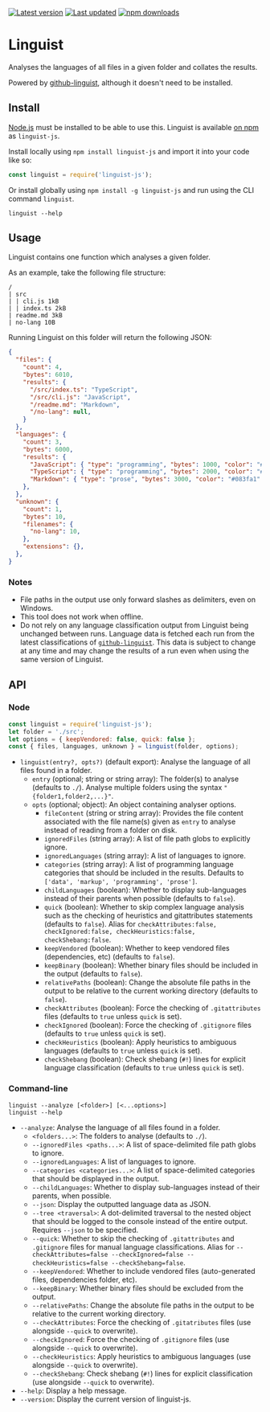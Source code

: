 [![Latest version](https://img.shields.io/github/v/release/Nixinova/Linguist?label=latest%20version&style=flat-square)](https://github.com/Nixinova/Linguist/releases)
[![Last updated](https://img.shields.io/github/release-date/Nixinova/Linguist?label=updated&style=flat-square)](https://github.com/Nixinova/Linguist/releases)
[![npm downloads](https://img.shields.io/npm/dt/linguist-js?logo=npm)](https://www.npmjs.com/package/linguist-js)

# Linguist

Analyses the languages of all files in a given folder and collates the results.

Powered by [github-linguist](https://github.com/github/linguist), although it doesn't need to be installed.

## Install

[Node.js](https://nodejs.org) must be installed to be able to use this.
Linguist is available [on npm](https://npmjs.com/package/linguist-js) as `linguist-js`.

Install locally using `npm install linguist-js` and import it into your code like so:

```js
const linguist = require('linguist-js');
```

Or install globally using `npm install -g linguist-js` and run using the CLI command `linguist`.

```
linguist --help
```

## Usage

Linguist contains one function which analyses a given folder.

As an example, take the following file structure:

```
/
| src
| | cli.js 1kB
| | index.ts 2kB
| readme.md 3kB
| no-lang 10B
```

Running Linguist on this folder will return the following JSON:

```json
{
  "files": {
    "count": 4,
    "bytes": 6010,
    "results": {
      "/src/index.ts": "TypeScript",
      "/src/cli.js": "JavaScript",
      "/readme.md": "Markdown",
      "/no-lang": null,
    }
  },
  "languages": {
    "count": 3,
    "bytes": 6000,
    "results": {
      "JavaScript": { "type": "programming", "bytes": 1000, "color": "#f1e05a" },
      "TypeScript": { "type": "programming", "bytes": 2000, "color": "#2b7489" },
      "Markdown": { "type": "prose", "bytes": 3000, "color": "#083fa1" },
    },
  },
  "unknown": {
    "count": 1,
    "bytes": 10,
    "filenames": {
      "no-lang": 10,
    },
    "extensions": {},
  },
}
```

### Notes

- File paths in the output use only forward slashes as delimiters, even on Windows.
- This tool does not work when offline.
- Do not rely on any language classification output from Linguist being unchanged between runs.
  Language data is fetched each run from the latest classifications of [`github-linguist`](https://github.com/github/linguist).
  This data is subject to change at any time and may change the results of a run even when using the same version of Linguist.

## API

### Node

```js
const linguist = require('linguist-js');
let folder = './src';
let options = { keepVendored: false, quick: false };
const { files, languages, unknown } = linguist(folder, options);
```

- `linguist(entry?, opts?)` (default export):
  Analyse the language of all files found in a folder.
  - `entry` (optional; string or string array):
    The folder(s) to analyse (defaults to `./`).
    Analyse multiple folders using the syntax `"{folder1,folder2,...}"`.
  - `opts` (optional; object):
    An object containing analyser options.
    - `fileContent` (string or string array):
      Provides the file content associated with the file name(s) given as `entry` to analyse instead of reading from a folder on disk.
    - `ignoredFiles` (string array):
      A list of file path globs to explicitly ignore.
    - `ignoredLanguages` (string array):
      A list of languages to ignore.
    - `categories` (string array):
      A list of programming language categories that should be included in the results.
      Defaults to `['data', 'markup', 'programming', 'prose']`.
    - `childLanguages` (boolean):
      Whether to display sub-languages instead of their parents when possible (defaults to `false`).
    - `quick` (boolean):
      Whether to skip complex language analysis such as the checking of heuristics and gitattributes statements (defaults to `false`).
      Alias for `checkAttributes:false, checkIgnored:false, checkHeuristics:false, checkShebang:false`.
    - `keepVendored` (boolean):
      Whether to keep vendored files (dependencies, etc) (defaults to `false`).
    - `keepBinary` (boolean):
      Whether binary files should be included in the output (defaults to `false`).
    - `relativePaths` (boolean):
      Change the absolute file paths in the output to be relative to the current working directory (defaults to `false`).
    - `checkAttributes` (boolean):
      Force the checking of `.gitattributes` files (defaults to `true` unless `quick` is set).
    - `checkIgnored` (boolean):
      Force the checking of `.gitignore` files (defaults to `true` unless `quick` is set).
    - `checkHeuristics` (boolean):
      Apply heuristics to ambiguous languages (defaults to `true` unless `quick` is set).
    - `checkShebang` (boolean):
      Check shebang (`#!`) lines for explicit language classification (defaults to `true` unless `quick` is set).

### Command-line

```
linguist --analyze [<folder>] [<...options>]
linguist --help
```

- `--analyze`:
  Analyse the language of all files found in a folder.
  - `<folders...>`:
    The folders to analyse (defaults to `./`).
  - `--ignoredFiles <paths...>`:
    A list of space-delimited file path globs to ignore.
  - `--ignoredLanguages`:
    A list of languages to ignore.
  - `--categories <categories...>`:
    A list of space-delimited categories that should be displayed in the output.
  - `--childLanguages`:
    Whether to display sub-languages instead of their parents, when possible.
  - `--json`:
    Display the outputted language data as JSON.
  - `--tree <traversal>`:
    A dot-delimited traversal to the nested object that should be logged to the console instead of the entire output.
    Requires `--json` to be specified.
  - `--quick`:
    Whether to skip the checking of `.gitattributes` and `.gitignore` files for manual language classifications.
    Alias for `--checkAttributes=false --checkIgnored=false --checkHeuristics=false --checkShebang=false`.
  - `--keepVendored`:
    Whether to include vendored files (auto-generated files, dependencies folder, etc).
  - `--keepBinary`:
    Whether binary files should be excluded from the output.
  - `--relativePaths`:
    Change the absolute file paths in the output to be relative to the current working directory.
  - `--checkAttributes`:
    Force the checking of `.gitatributes` files (use alongside `--quick` to overwrite).
  - `--checkIgnored`:
    Force the checking of `.gitignore` files (use alongside `--quick` to overwrite).
  - `--checkHeuristics`:
    Apply heuristics to ambiguous languages (use alongside `--quick` to overwrite).
  - `--checkShebang`:
    Check shebang (`#!`) lines for explicit classification (use alongside `--quick` to overwrite).
- `--help`:
  Display a help message.
- `--version`:
  Display the current version of linguist-js.
